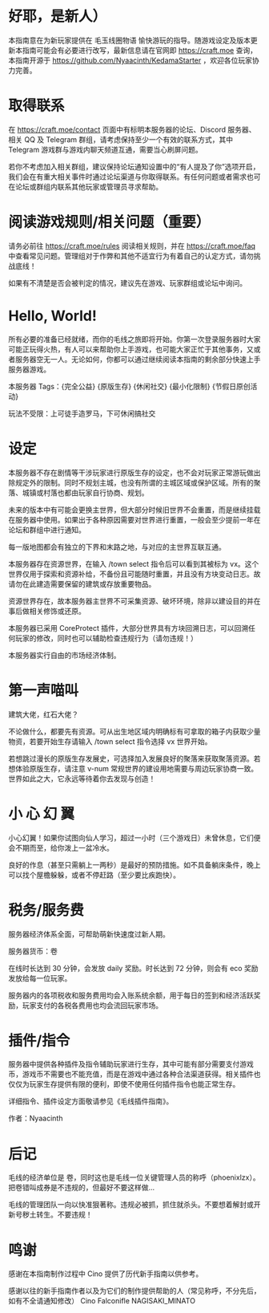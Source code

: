 # 好耶，是新人）

本指南意在为新玩家提供在 毛玉线圈物语 愉快游玩的指导。随游戏设定及版本更新本指南可能会有必要进行改写，最新信息请在官网即 https://craft.moe 查询，本指南开源于 https://github.com/Nyaacinth/KedamaStarter ，欢迎各位玩家协力完善。

# 取得联系

在 https://craft.moe/contact 页面中有标明本服务器的论坛、Discord 服务器、相关 QQ 及 Telegram 群组，请考虑保持至少一个有效的联系方式，其中 Telegram 游戏群与游戏内聊天频道互通，需要当心刷屏问题。

若你不考虑加入相关群组，建议保持论坛通知设置中的“有人提及了你”选项开启，我们会在有重大相关事件时通过论坛渠道与你取得联系。有任何问题或者需求也可在论坛或群组内联系其他玩家或管理员寻求帮助。

# 阅读游戏规则/相关问题（重要）

请务必前往 https://craft.moe/rules 阅读相关规则，并在 https://craft.moe/faq 中查看常见问题。管理组对于作弊和其他不适宜行为有着自己的认定方式，请勿挑战底线！

如果有不清楚是否会被判定的情况，建议先在游戏、玩家群组或论坛中询问。

# Hello, World!

所有必要的准备已经就绪，而你的毛线之旅即将开始。你第一次登录服务器时大家可能正玩得火热，有人可以来帮助你上手游戏，也可能大家正忙于其他事务，又或者服务器空无一人。无论如何，你都可以通过继续阅读本指南的剩余部分快速上手服务器游戏。

<PageEnd />

本服务器 Tags：{完全公益} {原版生存} {休闲社交} {最小化限制} {节假日原创活动}

玩法不受限：上可徒手造罗马，下可休闲搞社交

# 设定

本服务器不存在剧情等干涉玩家进行原版生存的设定，也不会对玩家正常游玩做出除规定外的限制。同时不规划主城，也没有所谓的主城区域或保护区域。所有的聚落、城镇或村落也都由玩家自行协商、规划。

未来的版本中有可能会更换主世界，但大部分时候旧世界不会重置，而是继续挂载在服务器中使用。如果出于各种原因需要对世界进行重置，一般会至少提前一年在论坛和群组中进行通知。

每一版地图都会有独立的下界和末路之地，与对应的主世界互联互通。

本服务器存在资源世界，在输入 /town select 指令后可以看到其被标为 vx。这个世界仅用于探索和资源补给，不备份且可能随时重置，并且没有方块变动日志。故请勿在此建造需要保留的建筑或存放重要物品。

资源世界存在，故本服务器主世界不可采集资源、破坏环境，除非以建设目的并在事后做相关修饰或还原。

本服务器已采用 CoreProtect 插件，大部分世界具有方块回溯日志，可以回溯任何玩家的修改，同时也可以辅助检查违规行为（请勿违规！）

本服务器实行自由的市场经济体制。

# 第一声喵叫

建筑大佬，红石大佬？

不论做什么，都要先有资源。可从出生地区域内明确标有可拿取的箱子内获取少量物资，若要开始生存请输入 /town select 指令选择 vx 世界开始。

若想跳过漫长的原版生存发展史，可选择加入发展良好的聚落来获取聚落资源。若想体验原版生存，请注意 v-num 常规世界的建设用地需要与周边玩家协商一致。世界如此之大，它永远等待着你去发现与创造！

# 小 心 幻 翼

小心幻翼！如果你试图向仙人学习，超过一小时（三个游戏日）未曾休息，它们便会不期而至，给你泼上一盆冷水。

良好的作息（甚至只需躺上一两秒）是最好的预防措施。如不具备躺床条件，晚上可以找个屋檐躲躲，或者不停赶路（至少要比疾跑快）。

# 税务/服务费

服务器经济体系全面，可帮助萌新快速度过新人期。

服务器货币：卷

在线时长达到 30 分钟，会发放 daily 奖励。时长达到 72 分钟，则会有 eco 奖励发放给每一位玩家。

服务器内的各项税收和服务费用均会入账系统余额，用于每日的签到和经济活跃奖励，玩家支付的各税各费用也均会流回玩家市场。

# 插件/指令

服务器中提供各种插件及指令辅助玩家进行生存，其中可能有部分需要支付游戏币，游戏币不需要也不能充值，而是在游戏中通过各种合法渠道获得。相关插件也仅仅为玩家生存提供有限的便利，即使不使用任何插件指令也能正常生存。

详细指令、插件设定方面敬请参见《毛线插件指南》。

<PageEnd />

作者：Nyaacinth

# 后记

毛线的经济单位是 卷，同时这也是毛线一位关键管理人员的称呼（phoenixlzx）。把卷错叫成券是不违规的，但最好不要这样做...

毛线的管理团队一向以快准狠著称。违规必被抓，抓住就杀头。不要想着解封或开新号秽土转生。不要违规！

<PageEnd />

# 鸣谢

感谢在本指南制作过程中 Cino 提供了历代新手指南以供参考。

感谢以往的新手指南作者以及为它们的制作提供帮助的人（常见称呼，不分先后，如有不全请通知修改）
    Cino
    Falconifle
    NAGISAKI_MINATO

